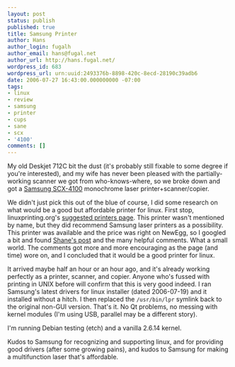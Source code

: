 ```yaml
---
layout: post
status: publish
published: true
title: Samsung Printer
author: Hans
author_login: fugalh
author_email: hans@fugal.net
author_url: http://hans.fugal.net/
wordpress_id: 683
wordpress_url: urn:uuid:2493376b-8898-420c-8ecd-28190c39adb6
date: 2006-07-27 16:43:00.000000000 -07:00
tags:
- linux
- review
- samsung
- printer
- cups
- sane
- scx
- '4100'
comments: []
---
```

<p>My old Deskjet 712C bit the dust (it's probably still fixable to some degree if
you're interested), and my wife has never been pleased with the
partially-working scanner we got from who-knows-where, so we broke down and got
a <a href="http://www.samsung.com/Products/PrinterandMultifunction/DiscontinuedProducts/SCX_4100XAA.asp">Samsung
SCX-4100</a>
monochrome laser printer+scanner/copier. </p>

<p>We didn't just pick this out of the blue of course, I did some research on what
would be a good but affordable printer for linux. First stop,
linuxprinting.org's <a href="http://linuxprinting.org/suggested.html">suggested printers
page</a>. This printer wasn't mentioned
by name, but they did recommend Samsung laser printers as a possibility. This
printer was available and the price was right on NewEgg, so I googled a bit and
found <a href="http://hathawaymix.org/Weblog/2005-07-15">Shane's post</a> and the many
helpful comments. What a small world. The comments got more and more
encouraging as the page (and time) wore on, and I concluded that it would be a
good printer for linux.</p>

<p>It arrived maybe half an hour or an hour ago, and it's already working
perfectly as a printer, scanner, and copier. Anyone who's fussed with printing
in UNIX before will confirm that this is very good indeed. I ran Samsung's
latest drivers for linux installer (dated 2006-07-19) and it installed without
a hitch. I then replaced the <code>/usr/bin/lpr</code> symlink back to the original
non-GUI version. That's it. No Qt problems, no messing with kernel modules (I'm
using USB, parallel may be a different story). </p>

<p>I'm running Debian testing (etch) and a vanilla 2.6.14 kernel.</p>

<p>Kudos to Samsung for recognizing and supporting linux, and for providing good
drivers (after some growing pains), and kudos to Samsung for making a
multifunction laser that's affordable. </p>
